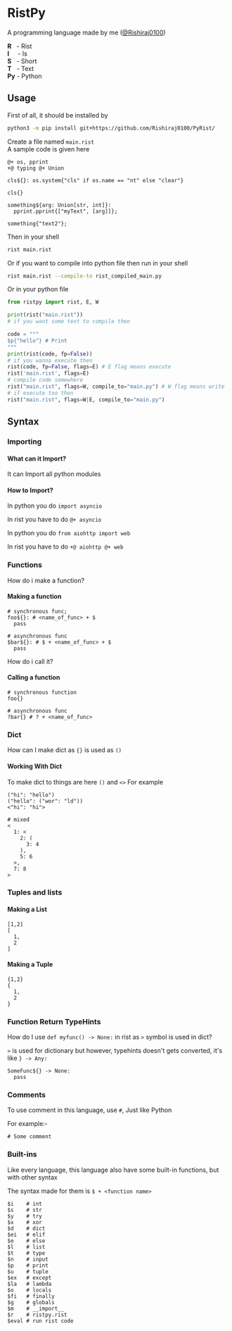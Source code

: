 # RistPy
A programming language made by me ([@Rishiraj0100](https://GitHub.com/Rishiraj0100))

**R** &nbsp; - Rist<br>
**I** &nbsp;  &nbsp; - Is<br>
**S** &nbsp; - Short<br>
**T** &nbsp; - Text<br>
**Py** - Python
## Usage

First of all, it should be installed by
```sh
python3 -m pip install git+https://github.com/Rishiraj0100/PyRist/
```

Create a file named `main.rist`<br />
A sample code is given here
```rist
@+ os, pprint
+@ typing @+ Union

cls${}: os.system{"cls" if os.name == "nt" else "clear"}

cls{}

something${arg: Union[str, int]}:
  pprint.pprint{["myText", [arg]]};

something{"text2"};
```

Then in your shell
```sh
rist main.rist
```
Or if you want to compile into python file then run in your shell
```sh
rist main.rist --compile-to rist_compiled_main.py
```
Or in your python file
```py
from ristpy import rist, E, W

print(rist("main.rist"))
# if you want some text to compile then

code = """
$p{"hello"} # Print
"""
print(rist(code, fp=False))
# if you wanna execute then
rist(code, fp=False, flags=E) # E flag means execute
rist('main.rist', flags=E)
# compile code somewhere
rist("main.rist", flags=W, compile_to="main.py") # W flag means write
# if execute too then
rist("main.rist", flags=W|E, compile_to="main.py")
```

## Syntax
### Importing
#### What can it Import?

It can Import all python modules

#### How to Import?
In python you do `import asyncio`

In rist you have to do `@+ asyncio`

In python you do `from aiohttp import web`

In rist you have to do `+@ aiohttp @+ web`

### Functions
How do i make a function?
#### Making a function
```rist
# synchronous func;
foo${}: # <name_of_func> + $
  pass

# asynchronous func
$bar${}: # $ + <name_of_func> + $
  pass
```
How do i call it?
#### Calling a function
```rist
# synchronous function
foo{}

# asynchronous func
?bar{} # ? + <name_of_func>
```
### Dict 
How can I make dict as `{}` is used as `()`
#### Working With Dict
To make dict to things are here
`()` and `<>`
For example
```rist
("hi": "hello")
("hello": ("wor": "ld"))
<"hi": "hi">

# mixed
<
  1: <
    2: (
      3: 4
    ),
    5: 6
  >,
  7: 8
>
```
### Tuples and lists
#### Making a List 
```rist
[1,2]
[
  1,
  2
]
```
#### Making a Tuple 
```rist
{1,2}
{
  1,
  2
}
```
### Function Return TypeHints
How do I use `def myfunc() -> None:` in rist as `>` symbol
is used in dict?

`>` is used for dictionary but however, typehints
doesn't gets converted, it's like `} -> Any:`
```rist
SomeFunc${} -> None:
  pass
```
### Comments 
To use comment in this language, use `#`, Just like Python

For example:-
```rist
# Some comment
```
### Built-ins
Like every language, this language also have
some built-in functions, but with other syntax

The syntax made for them is `$ + <function name>`
```rist
$i    # int
$s    # str
$y    # try
$x    # xor
$d    # dict
$ei   # elif
$e    # else
$l    # list
$t    # type
$n    # input
$p    # print
$u    # tuple
$ex   # except
$la   # lambda
$o    # locals
$fi   # finally
$g    # globals
$m    # __import__
$r    # ristpy.rist
$eval # run rist code
```




